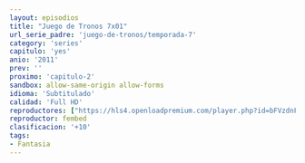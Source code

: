 ```yaml
---
layout: episodios
title: "Juego de Tronos 7x01"
url_serie_padre: 'juego-de-tronos/temporada-7'
category: 'series'
capitulo: 'yes'
anio: '2011'
prev: ''
proximo: 'capitulo-2'
sandbox: allow-same-origin allow-forms
idioma: 'Subtitulado'
calidad: 'Full HD'
reproductores: ["https://hls4.openloadpremium.com/player.php?id=bFVzdnFtbTRVZFI2TjFYc0dKMkJ6bmttd3hZSGhKUDZSL1BSa1hvRVdMTjA4TEtpRHRBRmw3OHM3eElsNWJaWTc0aUZFVENNMzhKTUl2a3hWdUFBa2c9PQ&sub=https://sub.cuevana2.io/vtt-sub/sub7/Game.Of.Thrones.S07E01.vtt"]
reproductor: fembed
clasificacion: '+10'
tags:
- Fantasia
---
```












